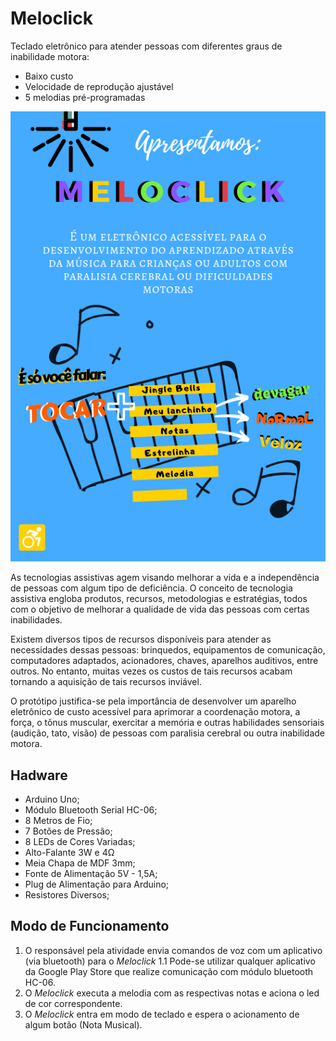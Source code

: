 # Meloclick
Teclado eletrônico para atender pessoas com diferentes graus de inabilidade motora:
* Baixo custo
* Velocidade de reprodução ajustável
* 5 melodias pré-programadas

![flyer_meloclick](https://github.com/1lucas1gabriel/Meloclick/blob/main/utilities/Meloclick.png)

As tecnologias assistivas agem visando melhorar a vida e a independência de pessoas
com algum tipo de deficiência. O conceito de tecnologia assistiva engloba produtos, recursos,
metodologias e estratégias, todos com o objetivo de melhorar a qualidade de vida das pessoas
com certas inabilidades.

Existem diversos tipos de recursos disponíveis para atender as necessidades dessas
pessoas: brinquedos, equipamentos de comunicação, computadores adaptados, acionadores,
chaves, aparelhos auditivos, entre outros. No entanto, muitas vezes os custos de tais recursos
acabam tornando a aquisição de tais recursos inviável.

O protótipo justifica-se pela importância de desenvolver um aparelho eletrônico de custo 
acessível para aprimorar a coordenação motora, a força, o tônus muscular, exercitar a memória 
e outras habilidades sensoriais (audição, tato, visão) de pessoas com paralisia cerebral ou 
outra inabilidade motora.

## Hadware
* Arduino Uno;
* Módulo Bluetooth Serial HC-06;
* 8 Metros de Fio;
* 7 Botões de Pressão;
* 8 LEDs de Cores Variadas;
* Alto-Falante 3W e 4Ω
* Meia Chapa de MDF 3mm;
* Fonte de Alimentação 5V - 1,5A;
* Plug de Alimentação para Arduino;
* Resistores Diversos;

## Modo de Funcionamento
1. O responsável pela atividade envia comandos de voz com um aplicativo (via bluetooth) para o *Meloclick*
1.1 Pode-se utilizar qualquer aplicativo da Google Play Store que realize comunicação com módulo bluetooth HC-06.
2. O *Meloclick* executa a melodia com as respectivas notas e aciona o led de cor correspondente.
3. O *Meloclick* entra em modo de teclado e espera o acionamento de algum botão (Nota Musical).

